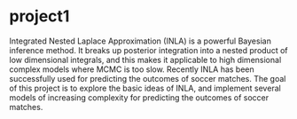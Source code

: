 # project1

Integrated Nested Laplace Approximation (INLA) is a powerful Bayesian inference method. It breaks up posterior integration into a nested product of low dimensional integrals, and this makes it applicable to high dimensional complex models where MCMC is too slow. Recently INLA has been successfully used for predicting the outcomes of soccer matches. The goal of this project is to explore the basic ideas of INLA, and implement several models of increasing complexity for predicting the outcomes of soccer matches.
